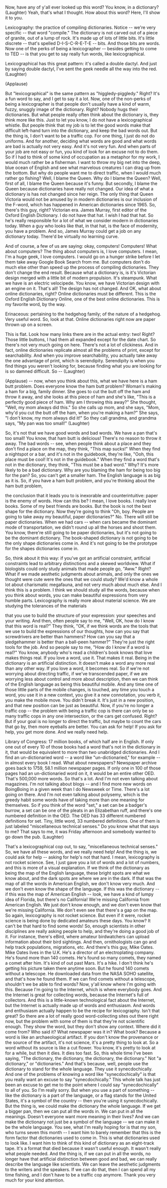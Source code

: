 
Now, have any of y&#39;all ever looked up this word?
You know, in a dictionary? 
(Laughter)
 Yeah, that&#39;s what I thought.
How about this word?
Here, I&#39;ll show it to you.

Lexicography: the practice of compiling dictionaries.
Notice -- we&#39;re very specific -- that word &quot;compile.&quot;
The dictionary is not carved out of a piece of granite,
out of a lump of rock. It&#39;s made up of lots of little bits.
It&#39;s little discrete --
that&#39;s spelled D-I-S-C-R-E-T-E -- bits.
And those bits are words.
Now one of the perks of being a lexicographer --
besides getting to come to TED -- is that you get to say really fun words,
like lexicographical.

Lexicographical has this great pattern:
it&#39;s called a double dactyl. And just by saying double dactyl,
I&#39;ve sent the geek needle all the way into the red. 
(Laughter)
 
(Applause)

But &quot;lexicographical&quot; is the same pattern as &quot;higgledy-piggledy.&quot;
Right? It&#39;s a fun word to say,
and I get to say it a lot.
Now, one of the non-perks of being a lexicographer
is that people don&#39;t usually have a kind of warm, fuzzy, snuggly image of the dictionary.
Right? Nobody hugs their dictionaries.
But what people really often think about the dictionary is, they think more like this.
Just to let you know, I do not have a lexicographical whistle.
But people think that my job is to let the good words
make that difficult left-hand turn into the dictionary,
and keep the bad words out.
But the thing is, I don&#39;t want to be a traffic cop.
For one thing, I just do not do uniforms.
And for another, deciding what words are good
and what words are bad is actually not very easy.
And it&#39;s not very fun. And when parts of your job are not easy or fun,
you kind of look for an excuse not to do them.
So if I had to think of some kind of occupation
as a metaphor for my work, I would much rather be a fisherman.
I want to throw my big net into the deep, blue ocean of English
and see what marvelous creatures I can drag up from the bottom.
But why do people want me to direct traffic, when I would much rather go fishing?
Well, I blame the Queen.
Why do I blame the Queen?
Well, first of all, I blame the Queen because it&#39;s funny.
But secondly, I blame the Queen because
dictionaries have really not changed.
Our idea of what a dictionary is has not changed since her reign.
The only thing that Queen Victoria would not be amused by in modern dictionaries
is our inclusion of the F-word, which has happened
in American dictionaries since 1965.
So, there&#39;s this guy, right? Victorian era.
James Murray, first editor of the Oxford English Dictionary.
I do not have that hat. I wish I had that hat.
So he&#39;s really responsible for a lot of
what we consider modern in dictionaries today.
When a guy who looks like that, in that hat,
is the face of modernity, you have a problem.
And so, James Murray could get a job on any dictionary today.
There&#39;d be virtually no learning curve.

And of course, a few of us are saying: okay, computers!
Computers! What about computers?
The thing about computers is, I love computers.
I mean, I&#39;m a huge geek, I love computers.
I would go on a hunger strike before I let them take away Google Book Search from me.
But computers don&#39;t do much else other than
speed up the process of compiling dictionaries.
They don&#39;t change the end result.
Because what a dictionary is,
is it&#39;s Victorian design merged with a little bit of modern propulsion.
It&#39;s steampunk. What we have is an electric velocipede.
You know, we have Victorian design with an engine on it. That&#39;s all!
The design has not changed.
And OK, what about online dictionaries, right?
Online dictionaries must be different.
This is the Oxford English Dictionary Online, one of the best online dictionaries.
This is my favorite word, by the way.

Erinaceous: pertaining to the hedgehog family; of the nature of a hedgehog.
Very useful word. So, look at that.
Online dictionaries right now are paper thrown up on a screen.

This is flat. Look how many links there are in the actual entry: two!
Right? Those little buttons,
I had them all expanded except for the date chart.
So there&#39;s not very much going on here.
There&#39;s not a lot of clickiness.
And in fact, online dictionaries replicate
almost all the problems of print, except for searchability.
And when you improve searchability,
you actually take away the one advantage of print, which is serendipity.
Serendipity is when you find things you weren&#39;t looking for,
because finding what you are looking for is so damned difficult.
So -- 
(Laughter)
 
(Applause)
 -- now, when you think about this,
what we have here is a ham butt problem.
Does everyone know the ham butt problem?
Woman&#39;s making a ham for a big, family dinner.
She goes to cut the butt off the ham and throw it away,
and she looks at this piece of ham and she&#39;s like,
&quot;This is a perfectly good piece of ham. Why am I throwing this away?&quot;
She thought, &quot;Well, my mom always did this.&quot;
So she calls up mom, and she says,
&quot;Mom, why&#39;d you cut the butt off the ham, when you&#39;re making a ham?&quot;
She says, &quot;I don&#39;t know, my mom always did it!&quot;
So they call grandma, and grandma says,
&quot;My pan was too small!&quot; 
(Laughter)

So, it&#39;s not that we have good words and bad words.
We have a pan that&#39;s too small!
You know, that ham butt is delicious! There&#39;s no reason to throw it away.
The bad words -- see, when people think about a place
and they don&#39;t find a place on the map,
they think, &quot;This map sucks!&quot;
When they find a nightspot or a bar, and it&#39;s not in the guidebook,
they&#39;re like, &quot;Ooh, this place must be cool! It&#39;s not in the guidebook.&quot;
When they find a word that&#39;s not in the dictionary, they think,
&quot;This must be a bad word.&quot; Why? It&#39;s more likely to be a bad dictionary.
Why are you blaming the ham for being too big for the pan?
So, you can&#39;t get a smaller ham.
The English language is as big as it is.
So, if you have a ham butt problem,
and you&#39;re thinking about the ham butt problem,

the conclusion that it leads you to is inexorable and counterintuitive:
paper is the enemy of words.
How can this be? I mean, I love books. I really love books.
Some of my best friends are books.
But the book is not the best shape for the dictionary.
Now they&#39;re going to think &quot;Oh, boy.
People are going to take away my beautiful, paper dictionaries?&quot;
No. There will still be paper dictionaries.
When we had cars -- when cars became the dominant mode of transportation,
we didn&#39;t round up all the horses and shoot them.
You know, there&#39;re still going to be paper dictionaries,
but it&#39;s not going to be the dominant dictionary.
The book-shaped dictionary is not going to be the only shape
dictionaries come in. And it&#39;s not going to be
the prototype for the shapes dictionaries come in.

So, think about it this way: if you&#39;ve got an artificial constraint,
artificial constraints lead to
arbitrary distinctions and a skewed worldview.
What if biologists could only study animals
that made people go, &quot;Aww.&quot; Right?
What if we made aesthetic judgments about animals,
and only the ones we thought were cute were the ones that we could study?
We&#39;d know a whole lot about charismatic megafauna,
and not very much about much else.
And I think this is a problem.
I think we should study all the words,
because when you think about words, you can make beautiful expressions
from very humble parts.
Lexicography is really more about material science.
We are studying the tolerances of the materials

that you use to build the structure of your expression:
your speeches and your writing. And then, often people say to me,
&quot;Well, OK, how do I know that this word is real?&quot;
They think, &quot;OK, if we think words are the tools
that we use to build the expressions of our thoughts,
how can you say that screwdrivers are better than hammers?
How can you say that a sledgehammer is better than a ball-peen hammer?&quot;
They&#39;re just the right tools for the job.
And so people say to me, &quot;How do I know if a word is real?&quot;
You know, anybody who&#39;s read a children&#39;s book
knows that love makes things real.
If you love a word, use it. That makes it real.
Being in the dictionary is an artificial distinction.
It doesn&#39;t make a word any more real than any other way.
If you love a word, it becomes real.
So if we&#39;re not worrying about directing traffic,
if we&#39;ve transcended paper, if we are worrying less
about control and more about description,
then we can think of the English language
as being this beautiful mobile.
And any time one of those little parts of the mobile changes,
is touched, any time you touch a word,
you use it in a new context, you give it a new connotation,
you verb it, you make the mobile move.
You didn&#39;t break it. It&#39;s just in a new position,
and that new position can be just as beautiful.
Now, if you&#39;re no longer a traffic cop --
the problem with being a traffic cop is
there can only be so many traffic cops in any one intersection,
or the cars get confused. Right?
But if your goal is no longer to direct the traffic,
but maybe to count the cars that go by, then more eyeballs are better.
You can ask for help!
If you ask for help, you get more done. And we really need help.

Library of Congress: 17 million books,
of which half are in English.
If only one out of every 10 of those books
had a word that&#39;s not in the dictionary in it,
that would be equivalent to more than two unabridged dictionaries.
And I find an un-dictionaried word --
a word like &quot;un-dictionaried,&quot; for example --
in almost every book I read. What about newspapers?
Newspaper archive goes back to 1759,
58.1 million newspaper pages. If only one in 100
of those pages had an un-dictionaried word on it,
it would be an entire other OED.
That&#39;s 500,000 more words. So that&#39;s a lot.
And I&#39;m not even talking about magazines. I&#39;m not talking about blogs --
and I find more new words on BoingBoing in a given week
than I do Newsweek or Time.
There&#39;s a lot going on there.
And I&#39;m not even talking about polysemy,
which is the greedy habit some words have of taking
more than one meaning for themselves.
So if you think of the word &quot;set,&quot; a set can be a badger&#39;s burrow,
a set can be one of the pleats in an Elizabethan ruff,
and there&#39;s one numbered definition in the OED.
The OED has 33 different numbered definitions for set.
Tiny, little word, 33 numbered definitions.
One of them is just labeled &quot;miscellaneous technical senses.&quot;
Do you know what that says to me?
That says to me, it was Friday afternoon and somebody wanted to go down the pub. 
(Laughter)

That&#39;s a lexicographical cop out,
to say, &quot;miscellaneous technical senses.&quot;
So, we have all these words, and we really need help!
And the thing is, we could ask for help --
asking for help&#39;s not that hard.
I mean, lexicography is not rocket science.
See, I just gave you a lot of words and a lot of numbers,
and this is more of a visual explanation.
If we think of the dictionary as being the map of the English language,
these bright spots are what we know about,
and the dark spots are where we are in the dark.
If that was the map of all the words in American English, we don&#39;t know very much.
And we don&#39;t even know the shape of the language.
If this was the dictionary -- if this was the map of American English --
look, we have a kind of lumpy idea of Florida,
but there&#39;s no California!
We&#39;re missing California from American English.
We just don&#39;t know enough, and we don&#39;t even know that we&#39;re missing California.
We don&#39;t even see that there&#39;s a gap on the map.
So again, lexicography is not rocket science.
But even if it were, rocket science is being done
by dedicated amateurs these days. You know?
It can&#39;t be that hard to find some words!
So, enough scientists in other disciplines
are really asking people to help, and they&#39;re doing a good job of it.
For instance, there&#39;s eBird, where amateur birdwatchers
can upload information about their bird sightings.
And then, ornithologists can go
and help track populations, migrations, etc.
And there&#39;s this guy, Mike Oates. Mike Oates lives in the U.K.
He&#39;s a director of an electroplating company.
He&#39;s found more than 140 comets.
He&#39;s found so many comets, they named a comet after him.
It&#39;s kind of out past Mars. It&#39;s a hike.
I don&#39;t think he&#39;s getting his picture taken there anytime soon.
But he found 140 comets without a telescope.
He downloaded data from the NASA SOHO satellite,
and that&#39;s how he found them.
If we can find comets without a telescope,
shouldn&#39;t we be able to find words?
Now, y&#39;all know where I&#39;m going with this.
Because I&#39;m going to the Internet, which is where everybody goes.
And the Internet is great for collecting words,
because the Internet&#39;s full of collectors.
And this is a little-known technological fact about the Internet,
but the Internet is actually made up of words and enthusiasm.
And words and enthusiasm actually happen to be
the recipe for lexicography. Isn&#39;t that great?
So there are a lot of really good word-collecting sites out there right now,
but the problem with some of them is that they&#39;re not scientific enough.
They show the word, but they don&#39;t show any context.
Where did it come from? Who said it?
What newspaper was it in? What book?
Because a word is like an archaeological artifact.
If you don&#39;t know the provenance or the source of the artifact,
it&#39;s not science, it&#39;s a pretty thing to look at.
So a word without its source is like a cut flower.
You know, it&#39;s pretty to look at for a while, but then it dies.
It dies too fast.
So, this whole time I&#39;ve been saying,
&quot;The dictionary, the dictionary, the dictionary, the dictionary.&quot;
Not &quot;a dictionary,&quot; or &quot;dictionaries.&quot; And that&#39;s because,
well, people use the dictionary to stand for the whole language.
They use it synecdochically.
And one of the problems of knowing a word like &quot;synecdochically&quot;
is that you really want an excuse to say &quot;synecdochically.&quot;
This whole talk has just been an excuse to get me to the point
where I could say &quot;synecdochically&quot; to all of you.
So I&#39;m really sorry. But when you use a part of something --
like the dictionary is a part of the language,
or a flag stands for the United States, it&#39;s a symbol of the country --
then you&#39;re using it synecdochically.
But the thing is, we could make the dictionary the whole language.
If we get a bigger pan, then we can put all the words in.
We can put in all the meanings.
Doesn&#39;t everyone want more meaning in their lives?
And we can make the dictionary not just be a symbol of the language --
we can make it be the whole language.
You see, what I&#39;m really hoping for is that my son,
who turns seven this month -- I want him to barely remember
that this is the form factor that dictionaries used to come in.
This is what dictionaries used to look like.
I want him to think of this kind of dictionary as an eight-track tape.
It&#39;s a format that died because it wasn&#39;t useful enough.
It wasn&#39;t really what people needed.
And the thing is, if we can put in all the words,
no longer have that artificial distinction between good and bad,
we can really describe the language like scientists.
We can leave the aesthetic judgments to the writers and the speakers.
If we can do that, then I can spend all my time fishing,
and I don&#39;t have to be a traffic cop anymore.
Thank you very much for your kind attention.
